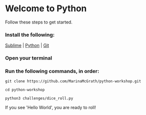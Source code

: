# Welcome to Python
Follow these steps to get started.

### Install the following:
[Sublime](https://www.sublimetext.com/3) |
[Python](https://www.python.org/downloads/) |
[Git](https://git-scm.com/downloads)


### Open your terminal

### Run the following commands, in order:

```
git clone https://github.com/MarinaMcGrath/python-workshop.git

cd python-workshop

python3 challenges/dice_roll.py
```

If you see 'Hello World', you are ready to roll!
